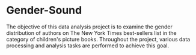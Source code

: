 # Gender-Sound
The objective of this data analysis project is to examine the gender distribution of authors on The New York Times best-sellers list in the category of children's picture books. Throughout the project, various data processing and analysis tasks are performed to achieve this goal.
